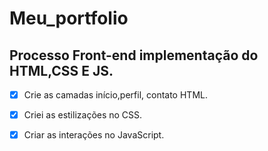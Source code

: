 # Meu_portfolio

 ## Processo Front-end implementação do HTML,CSS E JS.
  
  

- [x] Crie as camadas início,perfil, contato HTML.
- [x] Criei as estilizações no CSS.
- [x] Criar as interações no JavaScript. 

